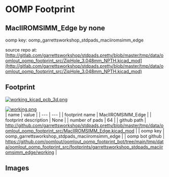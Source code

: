 # OOMP Footprint  
## MacIIROMSIMM_Edge  by none  
  
oomp key: oomp_garrettsworkshop_stdpads_maciiromsimm_edge  
  
source repo at: [http://gitlab.com/garrettsworkshop/stdpads.pretty/blob/master/tmp/data/oomlout_oomp_footprint_src/ZipHole_3.048mm_NPTH.kicad_mod](http://gitlab.com/garrettsworkshop/stdpads.pretty/blob/master/tmp/data/oomlout_oomp_footprint_src/ZipHole_3.048mm_NPTH.kicad_mod)  
## Footprint  
  
[![working_kicad_pcb_3d.png](working_kicad_pcb_3d_600.png)](working_kicad_pcb_3d.png)  
  
[![working.png](working_600.png)](working.png)  
| name | value | 
| --- | --- | 
| footprint name | MacIIROMSIMM_Edge | 
| footprint description | None | 
| number of pads | 64 | 
| github path | http://github.com/garrettsworkshop/stdpads.pretty/blob/master/tmp/data/oomlout_oomp_footprint_src/MacIIROMSIMM_Edge.kicad_mod | 
| oomp key | oomp_garrettsworkshop_stdpads_maciiromsimm_edge | 
| oomp bot github | https://github.com/oomlout/oomlout_oomp_footprint_bot/tree/main/tmp/data/oomlout_oomp_footprint_src/footprints/garrettsworkshop_stdpads_maciiromsimm_edge/working | 
## Images  
